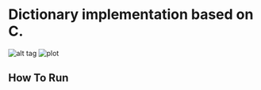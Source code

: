 # Dictionary implementation based on C.
![alt tag](https://github.com/orel1212/MyWorks/blob/main/C/Dictionary/%E2%80%8F%E2%80%8Fintro.PNG)
![plot](https://github.com/orel1212/MyWorks/blob/main/C/Dictionary/%E2%80%8F%E2%80%8Fsearch.PNG)
## How To Run

 

